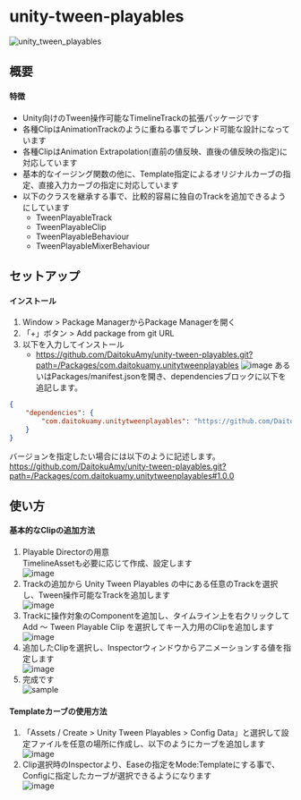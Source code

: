 # unity-tween-playables
![unity_tween_playables](https://github.com/DaitokuAmy/unity-tween-playables/assets/6957962/a6455984-d504-4979-8715-3de1ef88f643)

## 概要
#### 特徴
- Unity向けのTween操作可能なTimelineTrackの拡張パッケージです
- 各種ClipはAnimationTrackのように重ねる事でブレンド可能な設計になっています
- 各種ClipはAnimation Extrapolation(直前の値反映、直後の値反映の指定)に対応しています
- 基本的なイージング関数の他に、Template指定によるオリジナルカーブの指定、直接入力カーブの指定に対応しています
- 以下のクラスを継承する事で、比較的容易に独自のTrackを追加できるようにしています
  - TweenPlayableTrack
  - TweenPlayableClip
  - TweenPlayableBehaviour
  - TweenPlayableMixerBehaviour
     
## セットアップ
#### インストール
1. Window > Package ManagerからPackage Managerを開く
2. 「+」ボタン > Add package from git URL
3. 以下を入力してインストール
   * https://github.com/DaitokuAmy/unity-tween-playables.git?path=/Packages/com.daitokuamy.unitytweenplayables
   ![image](https://user-images.githubusercontent.com/6957962/209446846-c9b35922-d8cb-4ba3-961b-52a81515c808.png)
あるいはPackages/manifest.jsonを開き、dependenciesブロックに以下を追記します。
```json
{
    "dependencies": {
        "com.daitokuamy.unitytweenplayables": "https://github.com/DaitokuAmy/unity-tween-playables.git?path=/Packages/com.daitokuamy.unitytweenplayables"
    }
}
```
バージョンを指定したい場合には以下のように記述します。  
https://github.com/DaitokuAmy/unity-tween-playables.git?path=/Packages/com.daitokuamy.unitytweenplayables#1.0.0

## 使い方
#### 基本的なClipの追加方法
1. Playable Directorの用意  
  TimelineAssetも必要に応じて作成、設定します  
  ![image](https://github.com/DaitokuAmy/unity-tween-playables/assets/6957962/d993d2e1-8010-4390-9bfe-61a0f2cc8b2e)
2. Trackの追加から Unity Tween Playables の中にある任意のTrackを選択し、Tween操作可能なTrackを追加します  
  ![image](https://github.com/DaitokuAmy/unity-tween-playables/assets/6957962/59c8e322-a2f7-4ae9-ade4-8480d31353f2)
3. Trackに操作対象のComponentを追加し、タイムライン上を右クリックして Add ～ Tween Playable Clip を選択してキー入力用のClipを追加します  
  ![image](https://github.com/DaitokuAmy/unity-tween-playables/assets/6957962/05b6b8b4-fce5-4d9c-9fbc-63535ce1cfc4)
4. 追加したClipを選択し、Inspectorウィンドウからアニメーションする値を指定します  
  ![image](https://github.com/DaitokuAmy/unity-tween-playables/assets/6957962/187b3141-f0c3-4b10-8f35-513a8e0685a6)
5. 完成です  
![sample](https://github.com/DaitokuAmy/unity-tween-playables/assets/6957962/3ebdfd55-2bf3-4650-9411-d6432d68715e)
#### Templateカーブの使用方法
1. 「Assets / Create > Unity Tween Playables > Config Data」と選択して設定ファイルを任意の場所に作成し、以下のようにカーブを追加します  
  ![image](https://github.com/user-attachments/assets/c215f6a2-c4af-4049-b3f2-c0820d107b67)
2. Clip選択時のInspectorより、Easeの指定をMode:Templateにする事で、Configに指定したカーブが選択できるようになります  
  ![image](https://github.com/DaitokuAmy/unity-tween-playables/assets/6957962/24f456d2-9279-4d37-896e-e9e18bffafe3)
